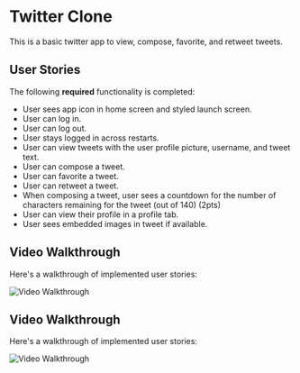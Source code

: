 # Twitter Clone

This is a basic twitter app to view, compose, favorite, and retweet tweets.

## User Stories

The following **required** functionality is completed:
* User sees app icon in home screen and styled launch screen. 
* User can log in.
* User can log out. 
* User stays logged in across restarts. 
* User can view tweets with the user profile picture, username, and tweet text. 
* User can compose a tweet.
* User can favorite a tweet.
* User can retweet a tweet.
* When composing a tweet, user sees a countdown for the number of characters remaining for the tweet (out of 140) (2pts)
* User can view their profile in a profile tab.
* User sees embedded images in tweet if available.

## Video Walkthrough

Here's a walkthrough of implemented user stories:

<img src='http://g.recordit.co/1PHvvRcItz.gif' title='Video Walkthrough' width='' alt='Video Walkthrough' />

## Video Walkthrough

Here's a walkthrough of implemented user stories:

<img src='http://g.recordit.co/LCLGPGeF4T.gif' title='Video Walkthrough' width='' alt='Video Walkthrough' />


